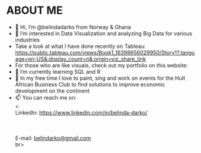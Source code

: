 # ABOUT ME

- 👋 Hi, I’m @belindadarko from Norway & Ghana
- 👀 I’m interested in Data Visualization and analyzing Big Data for various industries
- Take a look at what I have done recently on Tableau: https://public.tableau.com/views/Book1_16398656029950/Story1?:language=en-US&:display_count=n&:origin=viz_share_link
- For those who are like visuals, check out my portfolio on this website:
- 🌱 I’m currently learning SQL and R
- 💞️ In my free time I love to paint, sing and work on events for the Hult African Business Club to find solutions to improve economic development on the continent
- 📫 You can reach me on:<br>
<<br>LinkedIn: https://www.linkedin.com/in/belinda-darko/ <br><br>
<br><br>E-mail:   belindarko@gmail.com<br>br>
